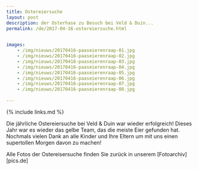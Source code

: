 ```yaml
---
title: Ostereiersuche
layout: post
description: der Osterhase zu Besuch bei Veld & Duin...
permalink: /de/2017-04-16-ostereiersuche.html

    
images: 
    - /img/nieuws/20170416-paaseierenraap-01.jpg
    - /img/nieuws/20170416-paaseierenraap-02.jpg
    - /img/nieuws/20170416-paaseierenraap-03.jpg
    - /img/nieuws/20170416-paaseierenraap-04.jpg
    - /img/nieuws/20170416-paaseierenraap-05.jpg
    - /img/nieuws/20170416-paaseierenraap-06.jpg
    - /img/nieuws/20170416-paaseierenraap-07.jpg
    - /img/nieuws/20170416-paaseierenraap-08.jpg
    
---
```


{% include links.md %}

Die jährliche Ostereiersuche bei Veld & Duin war wieder erfolgreich! Dieses Jahr war es wieder das gelbe Team, das die meiste Eier gefunden hat. Nochmals vielen Dank an alle Kinder und Ihre Eltern um mit uns einen supertollen Morgen davon zu machen!

Alle Fotos der Ostereisersuche finden Sie zurück in unserem [Fotoarchiv][pics.de]



